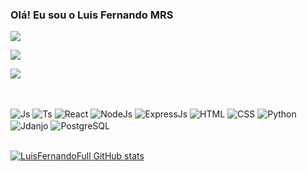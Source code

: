 ### Olá! Eu sou o Luis Fernando MRS

<div>
  <a href = "mailto:luisfernandomrs@outlook.com" ><img src="https://img.shields.io/badge/Microsoft_Outlook-0078D4?style=for-the-badge&logo=microsoft-outlook&logoColor=white" target="_blank" ></a>
  
  <a href = "https://www.linkedin.com/in/luisfernandomrsilva/"><img src="https://img.shields.io/badge/LinkedIn-0077B5?style=for-the-badge&logo=linkedin&logoColor=white" target="_blank"></a>
  
  <a href = "https://contate.me/luisfernandomrs"><img src="https://img.shields.io/badge/WhatsApp-25D366?style=for-the-badge&logo=whatsapp&logoColor=white" target="_blank"></a>
</div>

##

<div style="display: inline_block"><br>
  <img align="center" alt="Js" src="https://img.shields.io/badge/JavaScript-323330?style=for-the-badge&logo=javascript&logoColor=F7DF1E">
  <img align="center" alt="Ts"  src="https://img.shields.io/badge/TypeScript-007ACC?style=for-the-badge&logo=typescript&logoColor=white">
  <img align="center" alt="React"  src="https://img.shields.io/badge/React-20232A?style=for-the-badge&logo=react&logoColor=61DAFB">
  <img align="center" alt="NodeJs"  src="https://img.shields.io/badge/Node.js-43853D?style=for-the-badge&logo=node.js&logoColor=white">
  <img align="center" alt="ExpressJs"  src="https://img.shields.io/badge/Express.js-404D59?style=for-the-badge">
  <img align="center" alt="HTML"  src="https://img.shields.io/badge/HTML5-E34F26?style=for-the-badge&logo=html5&logoColor=white">
  <img align="center" alt="CSS"  src="https://img.shields.io/badge/CSS3-1572B6?style=for-the-badge&logo=css3&logoColor=white">
  <img align="center" alt="Python"  src="https://img.shields.io/badge/Python-14354C?style=for-the-badge&logo=python&logoColor=white">
  <img align="center" alt="Jdanjo"  src="https://img.shields.io/badge/Django-092E20?style=for-the-badge&logo=django&logoColor=white"> 
  <img align="center" alt="PostgreSQL"  src="https://img.shields.io/badge/PostgreSQL-316192?style=for-the-badge&logo=postgresql&logoColor=white">
</div>
<br>

[![LuisFernandoFull GitHub stats](https://github-readme-stats.vercel.app/api?username=LuisFernandofull)](https://github.com/anuraghazra/github-readme-stats)

